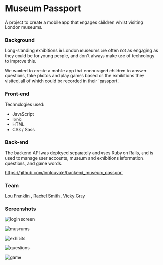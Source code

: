 Museum Passport
=====================

A project to create a mobile app that engages children whilst visiting London museums.

### Background

Long-standing exhibitions in London museums are often not
as engaging as they could be for young people, and don't always make use of technology to improve this.

We wanted to create a mobile app that encouraged children to answer questions, take photos and play games based on the exhibitions they visited, all of which could be recorded in their 'passport'.

### Front-end

Technologies used:
* JavaScript
* Ionic
* HTML
* CSS / Sass

### Back-end

The backend API was deployed separately and uses Ruby on Rails, and is used to manage user accounts, museum and exhibitions information, questions, and game words.

https://github.com/innlouvate/backend_museum_passport

### Team

[Lou Franklin](https://github.com/innlouvate)
, [Rachel Smith](https://github.com/rachelsmithcode)
, [Vicky Gray](https://github.com/vickymg)

### Screenshots

![login screen](http://i.imgur.com/ccHkCEa.png)

![museums](http://i.imgur.com/tyCl6p8.png)

![exhibits](http://i.imgur.com/rpr1Eaj.png)

![questions](http://i.imgur.com/6cwxJHM.png)

![game](http://i.imgur.com/KOma0Sr.png)
